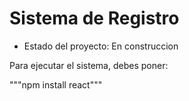 <h1> Sistema de Registro</h1>

- Estado del proyecto: En construccion

Para ejecutar el sistema, debes poner:

"""npm install react"""
